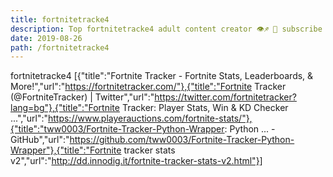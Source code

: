 ```yaml
---
title: fortnitetracke4
description: Top fortnitetracke4 adult content creator 👁♐️ 👑 subscribe fortnitetracke4 to my porn site below IG fortnitetracke4
date: 2019-08-26
path: /fortnitetracke4
---
```


fortnitetracke4
[{"title":"Fortnite Tracker - Fortnite Stats, Leaderboards, & More!","url":"https://fortnitetracker.com/"},{"title":"Fortnite Tracker (@FortniteTracker) | Twitter","url":"https://twitter.com/fortnitetracker?lang=bg"},{"title":"Fortnite Tracker: Player Stats, Win & KD Checker ...","url":"https://www.playerauctions.com/fortnite-stats/"},{"title":"tww0003/Fortnite-Tracker-Python-Wrapper: Python ... - GitHub","url":"https://github.com/tww0003/Fortnite-Tracker-Python-Wrapper"},{"title":"Fortnite tracker stats v2","url":"http://dd.innodig.it/fortnite-tracker-stats-v2.html"}]


